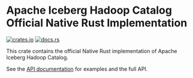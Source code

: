 <!--
  ~ Licensed to the Apache Software Foundation (ASF) under one
  ~ or more contributor license agreements.  See the NOTICE file
  ~ distributed with this work for additional information
  ~ regarding copyright ownership.  The ASF licenses this file
  ~ to you under the Apache License, Version 2.0 (the
  ~ "License"); you may not use this file except in compliance
  ~ with the License.  You may obtain a copy of the License at
  ~
  ~   http://www.apache.org/licenses/LICENSE-2.0
  ~
  ~ Unless required by applicable law or agreed to in writing,
  ~ software distributed under the License is distributed on an
  ~ "AS IS" BASIS, WITHOUT WARRANTIES OR CONDITIONS OF ANY
  ~ KIND, either express or implied.  See the License for the
  ~ specific language governing permissions and limitations
  ~ under the License.
-->

# Apache Iceberg Hadoop Catalog Official Native Rust Implementation

[![crates.io](https://img.shields.io/crates/v/iceberg.svg)](https://crates.io/crates/iceberg-catalog-hadoop)
[![docs.rs](https://img.shields.io/docsrs/iceberg.svg)](https://docs.rs/iceberg/latest/iceberg-catalog-hadoop/)

This crate contains the official Native Rust implementation of Apache Iceberg Hadoop Catalog.

See the [API documentation](https://docs.rs/iceberg-catalog-hadoop/latest) for examples and the full API.
